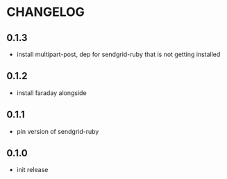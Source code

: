# CHANGELOG

## 0.1.3
- install multipart-post, dep for sendgrid-ruby that is not getting installed

## 0.1.2
- install faraday alongside

## 0.1.1
- pin version of sendgrid-ruby

## 0.1.0
- init release
